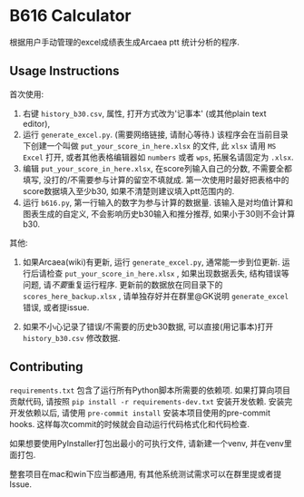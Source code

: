 # B616 Calculator
根据用户手动管理的excel成绩表生成Arcaea ptt 统计分析的程序.

## Usage Instructions
首次使用:
1. 右键 `history_b30.csv`, 属性, 打开方式改为'记事本' (或其他plain text editor),
2. 运行 `generate_excel.py`. (需要网络链接, 请耐心等待.)
该程序会在当前目录下创建一个叫做 `put_your_score_in_here.xlsx` 的文件,
此 `xlsx` 请用 `MS Excel` 打开, 或者其他表格编辑器如 `numbers` 或者 `wps`, 拓展名请固定为 `.xlsx`.
3. 编辑 `put_your_score_in_here.xlsx`,
在score列输入自己的分数, 不需要全都填写, 没打的/不需要参与计算的留空不填就成.
第一次使用时最好把表格中的score数据填入至少b30, 如果不清楚则建议填入ptt范围内的.
1. 运行 `b616.py`, 第一行输入的数字为参与计算的数据量.
该输入是对均值计算和图表生成的自定义, 不会影响历史b30输入和推分推荐, 如果小于30则不会计算b30.


其他:
1. 如果Arcaea(wiki)有更新, 运行 `generate_excel.py`, 通常能一步到位更新.
运行后请检查 `put_your_score_in_here.xlsx` , 如果出现数据丢失, 结构错误等问题, 请*不要*重复运行程序.
更新前的数据放在同目录下的 `scores_here_backup.xlsx` , 请单独存好并在群里@GK说明 `generate_excel` 错误, 或者提issue.

2. 如果不小心记录了错误/不需要的历史b30数据, 可以直接(用记事本)打开 `history_b30.csv` 修改数据.

## Contributing
`requirements.txt` 包含了运行所有Python脚本所需要的依赖项.
如果打算向项目贡献代码, 请按照 `pip install -r requirements-dev.txt` 安装开发依赖.
安装完开发依赖以后, 请使用 `pre-commit install` 安装本项目使用的pre-commit hooks.
这样每次commit的时候就会自动运行代码格式化和代码检查.

如果想要使用PyInstaller打包出最小的可执行文件, 请新建一个venv, 并在venv里面打包.

整套项目在mac和win下应当都通用, 有其他系统测试需求可以在群里提或者提Issue.
